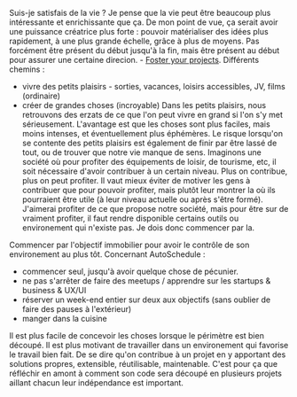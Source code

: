 Suis-je satisfais de la vie ?
Je pense que la vie peut être beaucoup plus intéressante et enrichissante que ça. De mon point de vue, ça serait avoir une puissance créatrice plus forte : pouvoir matérialiser des idées plus rapidement, à une plus grande échelle, grâce à plus de moyens. Pas forcément être présent du début jusqu'à la fin, mais être présent au début pour assurer une certaine direcion. - [Foster your projects](https://vanslaars.io/post/foster-your-projects/).
Différents chemins :
- vivre des petits plaisirs - sorties, vacances, loisirs accessibles, JV, films (ordinaire)
- créer de grandes choses (incroyable)
Dans les petits plaisirs, nous retrouvons des erzats de ce que l'on peut vivre en grand si l'on s'y met sérieusement. L'avantage est que les choses sont plus faciles, mais moins intenses, et éventuellement plus éphémères. Le risque lorsqu'on se contente des petits plaisirs est également de finir par être lassé de tout, ou de trouver que notre vie manque de sens.
Imaginons une société où pour profiter des équipements de loisir, de tourisme, etc, il soit nécessaire d'avoir contribuer à un certain niveau. Plus on contribue, plus on peut profiter. Il vaut mieux éviter de motiver les gens à contribuer que pour pouvoir profiter, mais plutôt leur montrer la où ils pourraient être utile (à leur niveau actuelle ou après s'être formé).
J'aimerai profiter de ce que propose notre société, mais pour être sur de vraiment profiter, il faut rendre disponible certains outils ou environement qui n'existe pas. Je dois donc commencer par la.

Commencer par l'objectif immobilier pour avoir le contrôle de son environement au plus tôt.
Concernant AutoSchedule :
- commencer seul, jusqu'à avoir quelque chose de pécunier.
- ne pas s'arrêter de faire des meetups / apprendre sur les startups & business & UX/UI
- réserver un week-end entier sur deux aux objectifs (sans oublier de faire des pauses à l'extérieur)
- manger dans la cuisine

Il est plus facile de concevoir les choses lorsque le périmètre est bien découpé.
Il est plus motivant de travailler dans un environement qui favorise le travail bien fait. De se dire qu'on contribue à un projet en y apportant des solutions propres, extensible, réutilisable, maintenable.
C'est pour ça que réfléchir en amont à comment son code sera découpé en plusieurs projets aillant chacun leur indépendance est important.